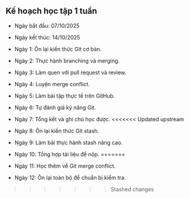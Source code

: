 ## Kế hoạch học tập 1 tuần

- Ngày bắt đầu: 07/10/2025
- Ngày kết thúc: 14/10/2025
- Ngày 1: Ôn lại kiến thức Git cơ bản.
- Ngày 2: Thực hành branching và merging.
- Ngày 3: Làm quen với pull request và review.
- Ngày 4: Luyện merge conflict.
- Ngày 5: Làm bài tập thực tế trên GitHub.
- Ngày 6: Tự đánh giá kỹ năng Git.
- Ngày 7: Tổng kết và ghi chú học được.
<<<<<<< Updated upstream
- Ngày 8: Ôn lại kiến thức Git stash.
- Ngày 9: Làm bài thực hành stash nâng cao.
- Ngày 10: Tổng hợp tài liệu để nộp.
=======

- Ngày 11: Học thêm về Git merge conflict.
- Ngày 12: Ôn lại toàn bộ để chuẩn bị kiểm tra.
>>>>>>> Stashed changes
